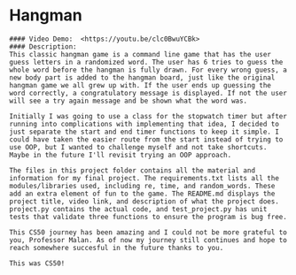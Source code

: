 # Hangman
    #### Video Demo:  <https://youtu.be/clc0BwuYCBk>
    #### Description:
    This classic hangman game is a command line game that has the user guess letters in a randomized word. The user has 6 tries to guess the whole word before the hangman is fully drawn. For every wrong guess, a new body part is added to the hangman board, just like the original hangman game we all grew up with. If the user ends up guessing the word correctly, a congratulatory message is displayed. If not the user will see a try again message and be shown what the word was.

    Initially I was going to use a class for the stopwatch timer but after running into complications with implementing that idea, I decided to just separate the start and end timer functions to keep it simple. I could have taken the easier route from the start instead of trying to use OOP, but I wanted to challenge myself and not take shortcuts. Maybe in the future I'll revisit trying an OOP approach.

    The files in this project folder contains all the material and information for my final project. The requirements.txt lists all the modules/libraries used, including re, time, and random_words. These add an extra element of fun to the game. The README.md displays the project title, video link, and description of what the project does. project.py contains the actual code, and test_project.py has unit tests that validate three functions to ensure the program is bug free.

    This CS50 journey has been amazing and I could not be more grateful to you, Professor Malan. As of now my journey still continues and hope to reach somewhere succesful in the future thanks to you.

    This was CS50!